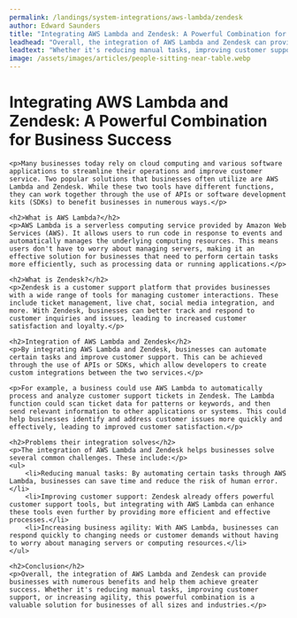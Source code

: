 ```yaml
---
permalink: /landings/system-integrations/aws-lambda/zendesk
author: Edward Saunders
title: "Integrating AWS Lambda and Zendesk: A Powerful Combination for Business Success"
leadhead: "Overall, the integration of AWS Lambda and Zendesk can provide businesses with numerous benefits and help them achieve greater success"
leadtext: "Whether it's reducing manual tasks, improving customer support, or increasing agility, this powerful combination is a valuable solution for businesses of all sizes and industries."
image: /assets/images/articles/people-sitting-near-table.webp
---
```

<div class="arttext">	<h1>Integrating AWS Lambda and Zendesk: A Powerful Combination for Business Success</h1>

	<p>Many businesses today rely on cloud computing and various software applications to streamline their operations and improve customer service. Two popular solutions that businesses often utilize are AWS Lambda and Zendesk. While these two tools have different functions, they can work together through the use of APIs or software development kits (SDKs) to benefit businesses in numerous ways.</p>

	<h2>What is AWS Lambda?</h2>
	<p>AWS Lambda is a serverless computing service provided by Amazon Web Services (AWS). It allows users to run code in response to events and automatically manages the underlying computing resources. This means users don't have to worry about managing servers, making it an effective solution for businesses that need to perform certain tasks more efficiently, such as processing data or running applications.</p>

	<h2>What is Zendesk?</h2>
	<p>Zendesk is a customer support platform that provides businesses with a wide range of tools for managing customer interactions. These include ticket management, live chat, social media integration, and more. With Zendesk, businesses can better track and respond to customer inquiries and issues, leading to increased customer satisfaction and loyalty.</p>

	<h2>Integration of AWS Lambda and Zendesk</h2>
	<p>By integrating AWS Lambda and Zendesk, businesses can automate certain tasks and improve customer support. This can be achieved through the use of APIs or SDKs, which allow developers to create custom integrations between the two services.</p>

	<p>For example, a business could use AWS Lambda to automatically process and analyze customer support tickets in Zendesk. The Lambda function could scan ticket data for patterns or keywords, and then send relevant information to other applications or systems. This could help businesses identify and address customer issues more quickly and effectively, leading to improved customer satisfaction.</p>

	<h2>Problems their integration solves</h2>
	<p>The integration of AWS Lambda and Zendesk helps businesses solve several common challenges. These include:</p>
	<ul>
		<li>Reducing manual tasks: By automating certain tasks through AWS Lambda, businesses can save time and reduce the risk of human error.</li>
		<li>Improving customer support: Zendesk already offers powerful customer support tools, but integrating with AWS Lambda can enhance these tools even further by providing more efficient and effective processes.</li>
		<li>Increasing business agility: With AWS Lambda, businesses can respond quickly to changing needs or customer demands without having to worry about managing servers or computing resources.</li>
	</ul>

	<h2>Conclusion</h2>
	<p>Overall, the integration of AWS Lambda and Zendesk can provide businesses with numerous benefits and help them achieve greater success. Whether it's reducing manual tasks, improving customer support, or increasing agility, this powerful combination is a valuable solution for businesses of all sizes and industries.</p>

</div>